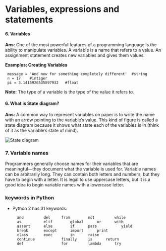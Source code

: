 # Variables, expressions and statements

#### 6. Variables

**Ans:** One of the most powerful features of a programming language is the ability to manipulate variables. A variable is a name that refers to a value.
An assignment statement creates new variables and gives them values:

**Examples: Creating Variables** 

     message = 'And now for something completely different'  #string
     n = 17    #intiger
     pi = 3.1415926535897932   #float
    
**Note:** The type of a variable is the type of the value it refers to.


#### 6. What is State diagram?

**Ans:** A common way to represent variables on paper is to write the name with an arrow pointing to the variable’s value. This kind of figure is called a state diagram because it shows what
state each of the variables is in (think of it as the variable’s state of mind).

![State diagram](https://i.imgur.com/8NkLynX.png)

### 7. Variable names 

Programmers generally choose names for their variables that are meaningful—they document what the variable is used for.
Variable names can be arbitrarily long. They can contain both letters and numbers, but they have to begin with a letter. It is legal to use uppercase letters, but it is a good idea to begin variable names with a lowercase letter.

### keywords in Python

+ Python 2 has 31 keywords:


		and			del		from 		not 		while
		as 			elif 		global 		or 		with
		assert 		else 		if 		pass 	       yield
		break 		except 		import 		print
		class 		exec 		in 		raise
		continue 	        finally 	is 		return
		def 		        for 		lambda 		try
		
